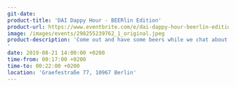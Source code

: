 ```yaml
---
git-date: 
product-title: 'DAI Dappy Hour - BEERlin Edition'
product-url: https://www.eventbrite.com/e/dai-dappy-hour-beerlin-edition-tickets-67537617833
image: /images/events/298255239762_1_original.jpeg
product-description: 'Come out and have some beers while we chat about the future of p2p electronic cash, DeFi, state channels, and more!
'  
date: 2019-08-21 14:00:00 +0200
time-from: 00:17:00 +0200
time-to: 00:22:00 +0200
location: 'Graefestraße 77, 10967 Berlin'
---
```

